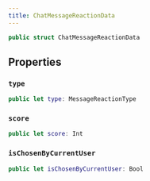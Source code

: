 ```yaml
---
title: ChatMessageReactionData
---
```


``` swift
public struct ChatMessageReactionData 
```

## Properties

### `type`

``` swift
public let type: MessageReactionType
```

### `score`

``` swift
public let score: Int
```

### `isChosenByCurrentUser`

``` swift
public let isChosenByCurrentUser: Bool
```
